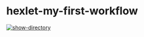# hexlet-my-first-workflow
[![show-directory](https://github.com/sergeycherkasovv/hexlet-my-first-workflow/actions/workflows/show-directory.yml/badge.svg)](https://github.com/sergeycherkasovv/hexlet-my-first-workflow/actions/workflows/show-directory.yml)
